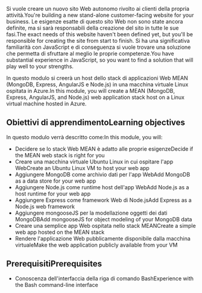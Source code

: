<span data-ttu-id="89c84-101">Si vuole creare un nuovo sito Web autonomo rivolto ai clienti della propria attività.</span><span class="sxs-lookup"><span data-stu-id="89c84-101">You're building a new stand-alone customer-facing website for your business.</span></span> <span data-ttu-id="89c84-102">Le esigenze esatte di questo sito Web non sono state ancora definite, ma si sarà responsabili della creazione del sito in tutte le sue fasi.</span><span class="sxs-lookup"><span data-stu-id="89c84-102">The exact needs of this website haven't been defined yet, but you'll be responsible for creating the site from start to finish.</span></span> <span data-ttu-id="89c84-103">Si ha una significativa familiarità con JavaScript e di conseguenza si vuole trovare una soluzione che permetta di sfruttare al meglio le proprie competenze.</span><span class="sxs-lookup"><span data-stu-id="89c84-103">You have substantial experience in JavaScript, so you want to find a solution that will play well to your strengths.</span></span>

<span data-ttu-id="89c84-104">In questo modulo si creerà un host dello stack di applicazioni Web MEAN (MongoDB, Express, AngularJS e Node.js) in una macchina virtuale Linux ospitata in Azure.</span><span class="sxs-lookup"><span data-stu-id="89c84-104">In this module, you will create a MEAN (MongoDB, Express, AngularJS, and Node.js) web application stack host on a Linux virtual machine hosted in Azure.</span></span>

## <a name="learning-objectives"></a><span data-ttu-id="89c84-105">Obiettivi di apprendimento</span><span class="sxs-lookup"><span data-stu-id="89c84-105">Learning objectives</span></span>

<span data-ttu-id="89c84-106">In questo modulo verrà descritto come:</span><span class="sxs-lookup"><span data-stu-id="89c84-106">In this module, you will:</span></span>

- <span data-ttu-id="89c84-107">Decidere se lo stack Web MEAN è adatto alle proprie esigenze</span><span class="sxs-lookup"><span data-stu-id="89c84-107">Decide if the MEAN web stack is right for you</span></span>
- <span data-ttu-id="89c84-108">Creare una macchina virtuale Ubuntu Linux in cui ospitare l'app Web</span><span class="sxs-lookup"><span data-stu-id="89c84-108">Create an Ubuntu Linux VM to host your web app</span></span>
- <span data-ttu-id="89c84-109">Aggiungere MongoDB come archivio dati per l'app Web</span><span class="sxs-lookup"><span data-stu-id="89c84-109">Add MongoDB as a data store for your web app</span></span>
- <span data-ttu-id="89c84-110">Aggiungere Node.js come runtime host dell'app Web</span><span class="sxs-lookup"><span data-stu-id="89c84-110">Add Node.js as a host runtime for your web app</span></span>
- <span data-ttu-id="89c84-111">Aggiungere Express come framework Web di Node.js</span><span class="sxs-lookup"><span data-stu-id="89c84-111">Add Express as a Node.js web framework</span></span>
- <span data-ttu-id="89c84-112">Aggiungere mongooseJS per la modellazione oggetti dei dati MongoDB</span><span class="sxs-lookup"><span data-stu-id="89c84-112">Add mongooseJS for object modeling of your MongoDB data</span></span>
- <span data-ttu-id="89c84-113">Creare una semplice app Web ospitata nello stack MEAN</span><span class="sxs-lookup"><span data-stu-id="89c84-113">Create a simple web app hosted on the MEAN stack</span></span>
- <span data-ttu-id="89c84-114">Rendere l'applicazione Web pubblicamente disponibile dalla macchina virtuale</span><span class="sxs-lookup"><span data-stu-id="89c84-114">Make the web application publicly available from your VM</span></span>

## <a name="prerequisites"></a><span data-ttu-id="89c84-115">Prerequisiti</span><span class="sxs-lookup"><span data-stu-id="89c84-115">Prerequisites</span></span>

- <span data-ttu-id="89c84-116">Conoscenza dell'interfaccia della riga di comando Bash</span><span class="sxs-lookup"><span data-stu-id="89c84-116">Experience with the Bash command-line interface</span></span>